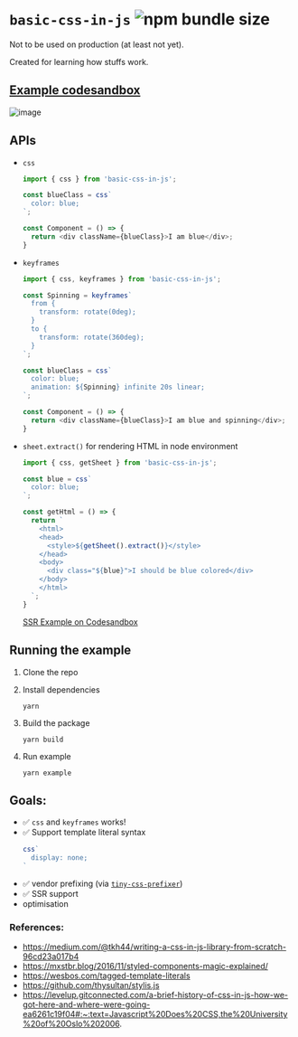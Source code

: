 # `basic-css-in-js` ![npm bundle size](https://img.shields.io/bundlephobia/minzip/basic-css-in-js?style=for-the-badge)

Not to be used on production (at least not yet). 

Created for learning how stuffs work.

## [Example codesandbox](https://codesandbox.io/s/heuristic-wescoff-x8wpi?file=/src/App.js)
![image](https://user-images.githubusercontent.com/7252454/94280844-19aabe00-ff78-11ea-8b28-513f784589f7.png)


## APIs
- `css`
    ```js
    import { css } from 'basic-css-in-js';

    const blueClass = css`
      color: blue;
    `;

    const Component = () => {
      return <div className={blueClass}>I am blue</div>;
    }
    ```

- `keyframes`
    ```js
    import { css, keyframes } from 'basic-css-in-js';

    const Spinning = keyframes`
      from {
        transform: rotate(0deg);
      }
      to {
        transform: rotate(360deg);
      }
    `;

    const blueClass = css`
      color: blue;
      animation: ${Spinning} infinite 20s linear;
    `;

    const Component = () => {
      return <div className={blueClass}>I am blue and spinning</div>;
    }
    ```

- `sheet.extract()` for rendering HTML in node environment
    ```js
    import { css, getSheet } from 'basic-css-in-js';
    
    const blue = css`
      color: blue;
    `;

    const getHtml = () => {
      return `
        <html>
        <head>
          <style>${getSheet().extract()}</style>
        </head>
        <body>
          <div class="${blue}">I should be blue colored</div>
        </body>
        </html>
      `;
    }
    ```

    [SSR Example on Codesandbox](https://codesandbox.io/s/blue-monad-f5jxe?file=/src/index.js)

## Running the example
1. Clone the repo

2. Install dependencies
    ```
    yarn
    ```

3. Build the package
    ```
    yarn build
    ```

4. Run example
    ```
    yarn example
    ```

## Goals:
- ✅ `css` and `keyframes` works!
- ✅ Support template literal syntax 
  ```js
  css`
    display: none;
  `
  ```
- ✅ vendor prefixing (via [`tiny-css-prefixer`](https://github.com/kitten/tiny-css-prefixer/))
- ✅ SSR support
- optimisation

### References:
- https://medium.com/@tkh44/writing-a-css-in-js-library-from-scratch-96cd23a017b4
- https://mxstbr.blog/2016/11/styled-components-magic-explained/
- https://wesbos.com/tagged-template-literals
- https://github.com/thysultan/stylis.js
- https://levelup.gitconnected.com/a-brief-history-of-css-in-js-how-we-got-here-and-where-were-going-ea6261c19f04#:~:text=Javascript%20Does%20CSS,the%20University%20of%20Oslo%202006.
